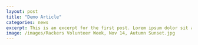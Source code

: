 ```yaml
---
layout: post
title: "Demo Article"
categories: news
excerpt: This is an excerpt for the first post. Lorem ipsum dolor sit amet, consectetur adipisicing elit.
image: /images/Rackers Volunteer Week, Nov 14, Autumn Sunset.jpg
---
```

